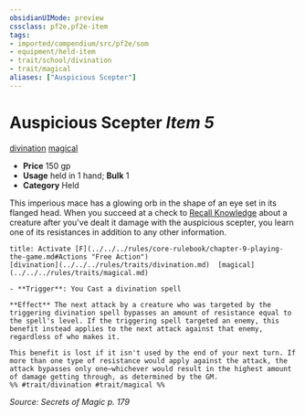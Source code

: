 ```yaml
---
obsidianUIMode: preview
cssclass: pf2e,pf2e-item
tags:
- imported/compendium/src/pf2e/som
- equipment/held-item
- trait/school/divination
- trait/magical
aliases: ["Auspicious Scepter"]
---
```

# Auspicious Scepter *Item 5*  
[divination](divination.md)  [magical](magical.md)  

- **Price** 150 gp
- **Usage** held in 1 hand; **Bulk** 1
- **Category** Held

This imperious mace has a glowing orb in the shape of an eye set in its flanged head. When you succeed at a check to [Recall Knowledge](recall-knowledge.md) about a creature after you've dealt it damage with the auspicious scepter, you learn one of its resistances in addition to any other information.

```ad-embed-ability
title: Activate [F](../../../rules/core-rulebook/chapter-9-playing-the-game.md#Actions "Free Action")
[divination](../../../rules/traits/divination.md)  [magical](../../../rules/traits/magical.md)  

- **Trigger**: You Cast a divination spell

**Effect** The next attack by a creature who was targeted by the triggering divination spell bypasses an amount of resistance equal to the spell's level. If the triggering spell targeted an enemy, this benefit instead applies to the next attack against that enemy, regardless of who makes it.

This benefit is lost if it isn't used by the end of your next turn. If more than one type of resistance would apply against the attack, the attack bypasses only one—whichever would result in the highest amount of damage getting through, as determined by the GM.  
%% #trait/divination #trait/magical %%
```

*Source: Secrets of Magic p. 179*
